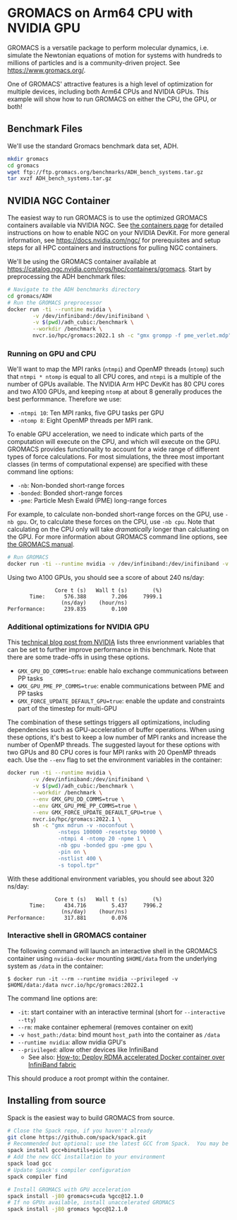 # GROMACS on Arm64 CPU with NVIDIA GPU

GROMACS is a versatile package to perform molecular dynamics, i.e. simulate the Newtonian equations of motion for systems with hundreds to millions of particles and is a community-driven project. See https://www.gromacs.org/.

One of GROMACS' attractive features is a high level of optimization for multiple devices, including both Arm64 CPUs and NVIDIA GPUs.  This example will show how to run GROMACS on either the CPU, the GPU, or both!

## Benchmark Files

We'll use the standard Gromacs benchmark data set, ADH.
```bash
mkdir gromacs
cd gromacs
wget ftp://ftp.gromacs.org/benchmarks/ADH_bench_systems.tar.gz
tar xvzf ADH_bench_systems.tar.gz
```

## NVIDIA NGC Container

The easiest way to run GROMACS is to use the optimized GROMACS containers available via NVIDIA NGC. See [the containers page](../software/containers.md) for detailed instructions on how to enable NGC on your NVIDIA DevKit.  For more general information, see https://docs.nvidia.com/ngc/ for prerequisites and setup steps for all HPC containers and instructions for pulling NGC containers.

We'll be using the GROMACS container available at https://catalog.ngc.nvidia.com/orgs/hpc/containers/gromacs.  Start by preprocessing the ADH benchmark files:
```bash
# Navigate to the ADH benchmarks directory
cd gromacs/ADH
# Run the GROMACS preprocessor
docker run -ti --runtime nvidia \
        -v /dev/infiniband:/dev/inifiniband \
        -v $(pwd)/adh_cubic:/benchmark \
        --workdir /benchmark \
        nvcr.io/hpc/gromacs:2022.1 sh -c "gmx grompp -f pme_verlet.mdp"
```

### Running on GPU and CPU
We'll want to map the MPI ranks (`ntmpi`) and OpenMP threads (`ntomp`) such that `ntmpi * ntomp` is equal to all CPU cores, and `ntmpi` is a multiple of the number of GPUs available.  The NVIDIA Arm HPC DevKit has 80 CPU cores and two A100 GPUs, and keeping `ntomp` at about 8 generally produces the best performmance.  Therefore we use:
 * `-ntmpi 10`: Ten MPI ranks, five GPU tasks per GPU
 * `-ntomp 8`: Eight OpenMP threads per MPI rank.

To enable GPU acceleration, we need to indicate which parts of the computation will execute on the CPU, and which will execute on the GPU.  GROMACS provides functionality to account for a wide range of different types of force calculations. For most simulations, the three most important classes (in terms of computational expense) are specified with these command line options:
 * `-nb`: Non-bonded short-range forces
 * `-bonded`: Bonded short-range forces
 * `-pme`: Particle Mesh Ewald (PME) long-range forces

For example, to calculate non-bonded short-range forces on the GPU, use `-nb gpu`.  Or, to calculate these forces on the CPU, use `-nb cpu`.  Note that calculating on the CPU only will take _dramatically_ longer than calcluating on the GPU.  For more information about GROMACS command line options, see [the GROMACS manual](https://manual.gromacs.org/current/index.html).

```bash
# Run GROMACS
docker run -ti --runtime nvidia -v /dev/infiniband:/dev/inifiniband -v $(pwd)/adh_cubic:/benchmark --workdir /benchmark nvcr.io/hpc/gromacs:2022.1 sh -c "gmx mdrun -v -nsteps 100000 -resetstep 90000 -noconfout -ntmpi 10 -ntomp 8 -nb gpu -bonded gpu -pme gpu -npme 1 -nstlist 400 -s topol.tpr"
```

Using two A100 GPUs, you should see a score of about 240 ns/day:
```
               Core t (s)   Wall t (s)        (%)
       Time:      576.388        7.206     7999.1
                 (ns/day)    (hour/ns)
Performance:      239.835        0.100
```

### Additional optimizations for NVIDIA GPU

This [technical blog post from NVIDIA](https://developer.nvidia.com/blog/creating-faster-molecular-dynamics-simulations-with-gromacs-2020/) lists three envrionment variables that can be set to further improve performance in this benchmark.  Note that there are some trade-offs in using these options.
 * `GMX_GPU_DD_COMMS=true`: enable halo exchange communications between PP tasks
 * `GMX_GPU_PME_PP_COMMS=true`: enable communications between PME and PP tasks
 * `GMX_FORCE_UPDATE_DEFAULT_GPU=true`: enable the update and constraints part of the timestep for multi-GPU

 The combination of these settings triggers all optimizations, including dependencies such as GPU-acceleration of buffer operations.  When using these options, it's best to keep a low number of MPI ranks and increase the number of OpenMP threads.  The suggested layout for these options with two GPUs and 80 CPU cores is four MPI ranks with 20 OpenMP threads each.  Use the `--env` flag to set the environment variables in the container:
```bash
docker run -ti --runtime nvidia \
        -v /dev/infiniband:/dev/inifiniband \
        -v $(pwd)/adh_cubic:/benchmark \
        --workdir /benchmark \
        --env GMX_GPU_DD_COMMS=true \
        --env GMX_GPU_PME_PP_COMMS=true \
        --env GMX_FORCE_UPDATE_DEFAULT_GPU=true \
        nvcr.io/hpc/gromacs:2022.1 \
        sh -c "gmx mdrun -v -noconfout \
                -nsteps 100000 -resetstep 90000 \
                -ntmpi 4 -ntomp 20 -npme 1 \
                -nb gpu -bonded gpu -pme gpu \
                -pin on \
                -nstlist 400 \
                -s topol.tpr"
```

With these additional environment variables, you should see about 320 ns/day:
```
               Core t (s)   Wall t (s)        (%)
       Time:      434.716        5.437     7996.2
                 (ns/day)    (hour/ns)
Performance:      317.881        0.076
```


### Interactive shell in GROMACS container

The following command will launch an interactive shell in the GROMACS container using `nvidia-docker` mounting `$HOME/data` from the underlying system as `/data` in the container:

```
$ docker run -it --rm --runtime nvidia --privileged -v $HOME/data:/data nvcr.io/hpc/gromacs:2022.1
```
The command line options are:
 * `-it`: start container with an interactive terminal (short for `--interactive --tty`)
 * `--rm`: make container ephemeral (removes container on exit)
 * `-v host_path:/data`: bind mount `host_path` into the container as `/data`
 * `--runtime nvidia`: allow nvidia GPU's
 * `--privileged`: allow other devices like InfiniBand 
   * See also: [How-to: Deploy RDMA accelerated Docker container over InfiniBand fabric](https://docs.nvidia.com/networking/pages/releaseview.action?pageId=15049785)

This should produce a root prompt within the container.


## Installing from source

Spack is the easiest way to build GROMACS from source.

```bash
# Close the Spack repo, if you haven't already
git clone https://github.com/spack/spack.git
# Recommended but optional: use the latest GCC from Spack.  You may be able to use other compilers, but this is known to work well.
spack install gcc+binutils+piclibs
# Add the new GCC installation to your environment
spack load gcc
# Update Spack's compiler configuration
spack compiler find

# Install GROMACS with GPU acceleration
spack install -j80 gromacs+cuda %gcc@12.1.0
# If no GPUs available, install unaccelerated GROMACS
spack install -j80 gromacs %gcc@12.1.0
```
